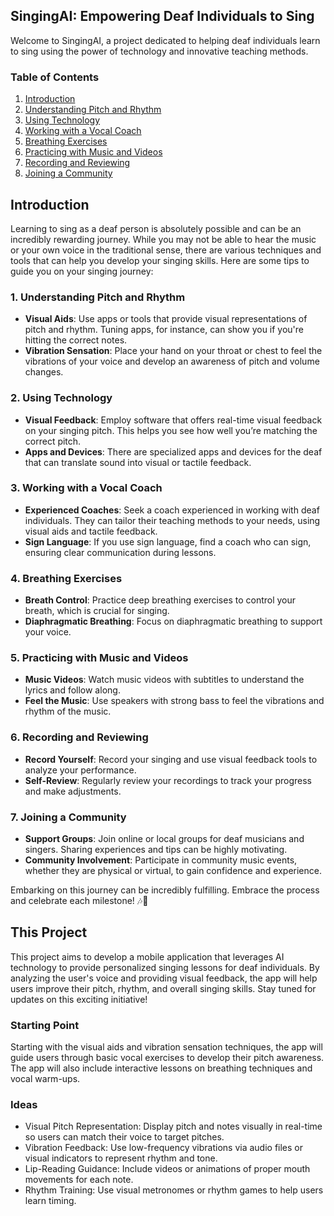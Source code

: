 ## SingingAI: Empowering Deaf Individuals to Sing

Welcome to SingingAI, a project dedicated to helping deaf individuals learn to sing using the power of technology and innovative teaching methods.

### Table of Contents
1. [Introduction](#introduction)
2. [Understanding Pitch and Rhythm](#understanding-pitch-and-rhythm)
3. [Using Technology](#using-technology)
4. [Working with a Vocal Coach](#working-with-a-vocal-coach)
5. [Breathing Exercises](#breathing-exercises)
6. [Practicing with Music and Videos](#practicing-with-music-and-videos)
7. [Recording and Reviewing](#recording-and-reviewing)
8. [Joining a Community](#joining-a-community)

## Introduction
Learning to sing as a deaf person is absolutely possible and can be an incredibly rewarding journey. While you may not be able to hear the music or your own voice in the traditional sense, there are various techniques and tools that can help you develop your singing skills. Here are some tips to guide you on your singing journey:

### 1. **Understanding Pitch and Rhythm**
- **Visual Aids**: Use apps or tools that provide visual representations of pitch and rhythm. Tuning apps, for instance, can show you if you're hitting the correct notes.
- **Vibration Sensation**: Place your hand on your throat or chest to feel the vibrations of your voice and develop an awareness of pitch and volume changes.

### 2. **Using Technology**
- **Visual Feedback**: Employ software that offers real-time visual feedback on your singing pitch. This helps you see how well you’re matching the correct pitch.
- **Apps and Devices**: There are specialized apps and devices for the deaf that can translate sound into visual or tactile feedback.

### 3. **Working with a Vocal Coach**
- **Experienced Coaches**: Seek a coach experienced in working with deaf individuals. They can tailor their teaching methods to your needs, using visual aids and tactile feedback.
- **Sign Language**: If you use sign language, find a coach who can sign, ensuring clear communication during lessons.

### 4. **Breathing Exercises**
- **Breath Control**: Practice deep breathing exercises to control your breath, which is crucial for singing.
- **Diaphragmatic Breathing**: Focus on diaphragmatic breathing to support your voice.

### 5. **Practicing with Music and Videos**
- **Music Videos**: Watch music videos with subtitles to understand the lyrics and follow along.
- **Feel the Music**: Use speakers with strong bass to feel the vibrations and rhythm of the music.

### 6. **Recording and Reviewing**
- **Record Yourself**: Record your singing and use visual feedback tools to analyze your performance.
- **Self-Review**: Regularly review your recordings to track your progress and make adjustments.

### 7. **Joining a Community**
- **Support Groups**: Join online or local groups for deaf musicians and singers. Sharing experiences and tips can be highly motivating.
- **Community Involvement**: Participate in community music events, whether they are physical or virtual, to gain confidence and experience.

Embarking on this journey can be incredibly fulfilling. Embrace the process and celebrate each milestone! 🎶🎤

## This Project
This project aims to develop a mobile application that leverages AI technology to provide personalized singing lessons for deaf individuals. By analyzing the user's voice and providing visual feedback, the app will help users improve their pitch, rhythm, and overall singing skills. Stay tuned for updates on this exciting initiative!

### Starting Point
Starting with the visual aids and vibration sensation techniques, the app will guide users through basic vocal exercises to develop their pitch awareness. The app will also include interactive lessons on breathing techniques and vocal warm-ups.

### Ideas
- Visual Pitch Representation: Display pitch and notes visually in real-time so users can match their voice to target pitches.
- Vibration Feedback: Use low-frequency vibrations via audio files or visual indicators to represent rhythm and tone.
- Lip-Reading Guidance: Include videos or animations of proper mouth movements for each note.
- Rhythm Training: Use visual metronomes or rhythm games to help users learn timing.